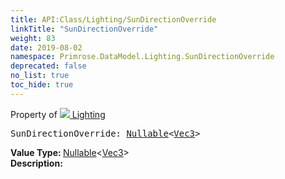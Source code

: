 ```yaml
---
title: API:Class/Lighting/SunDirectionOverride
linkTitle: "SunDirectionOverride"
weight: 83
date: 2019-08-02
namespace: Primrose.DataModel.Lighting.SunDirectionOverride
deprecated: false
no_list: true
toc_hide: true
---
```

Property of <a href="/docs/api-reference/Class/Lighting"><img src="/icons/silk/lightbulb.png"/>&nbsp;Lighting</a>
<pre class="method-declaration">
SunDirectionOverride: <a class="type" href="/docs/api-reference/System/Nullable">Nullable</a><<a class="type" href="/docs/api-reference/DataType/Vec3">Vec3</a>></pre>
<b>Value Type: </b>
<a class="type" href="/docs/api-reference/System/Nullable">Nullable</a><<a class="type" href="/docs/api-reference/DataType/Vec3">Vec3</a>>
<br/>
<b>Description: </b>